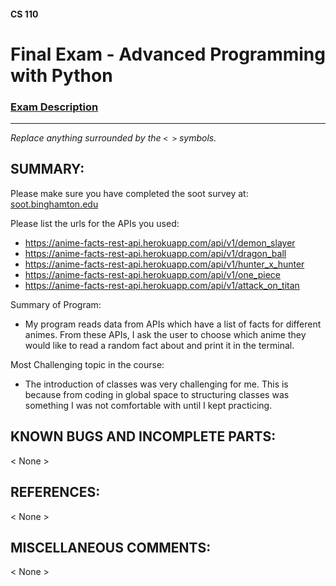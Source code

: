 #### CS 110
# Final Exam - Advanced Programming with Python

### [Exam Description](https://docs.google.com/document/d/1FI-WV95nSTK1JMg5j5sKhxcbl46DPVPkBrxC3FMo45g/edit?usp=sharing)

***

_Replace anything surrounded by the `< >` symbols._

## SUMMARY:
Please make sure you have completed the soot survey at:
    [soot.binghamton.edu](https://soot.binghamton.edu)

Please list the urls for the APIs you used:
* https://anime-facts-rest-api.herokuapp.com/api/v1/demon_slayer
* https://anime-facts-rest-api.herokuapp.com/api/v1/dragon_ball
* https://anime-facts-rest-api.herokuapp.com/api/v1/hunter_x_hunter
* https://anime-facts-rest-api.herokuapp.com/api/v1/one_piece
* https://anime-facts-rest-api.herokuapp.com/api/v1/attack_on_titan

Summary of Program:
* My program reads data from APIs which have a list of facts for different animes. From these APIs, I ask the user to choose which anime they would like to read a random fact about and print it in the terminal.

Most Challenging topic in the course:
* The introduction of classes was very challenging for me. This is because from coding in global space to structuring classes was something I was not comfortable with until I kept practicing.

## KNOWN BUGS AND INCOMPLETE PARTS:
 < None >

## REFERENCES:
 < None >

## MISCELLANEOUS COMMENTS:
 < None >
